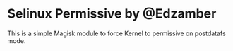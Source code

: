 # Selinux Permissive by @Edzamber


This is a simple Magisk module to force Kernel to permissive on postdatafs mode.
